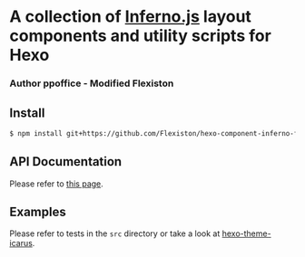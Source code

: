 # A collection of [Inferno.js](https://infernojs.org/) layout components and utility scripts for Hexo

### Author ppoffice - Modified Flexiston

## Install

```sh
$ npm install git+https://github.com/Flexiston/hexo-component-inferno-flexiston.git --save
```

## API Documentation

Please refer to [this page](https://ppoffice.github.io/hexo-component-inferno/).

## Examples

Please refer to tests in the `src` directory or take a look at [hexo-theme-icarus](https://github.com/ppoffice/hexo-theme-icarus).
